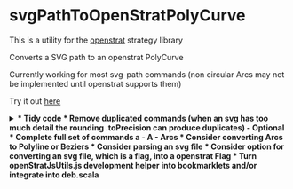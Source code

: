 # svgPathToOpenStratPolyCurve
This is a utility for the [openstrat](https://github.com/Rich2/openstrat) strategy library

Converts a SVG path to an openstrat PolyCurve

Currently working for most svg-path commands (non circular Arcs may not be implemented until openstrat supports them)

Try it out [here](https://w0d.github.io/svgPathToOpenStratPolyCurve/)

<details>TODO:
    <summary>
<b>* Tidy code
* Remove duplicated commands (when an svg has too much detail the rounding .toPrecision can produce duplicates) - Optional
* Complete full set of commands  a - A - Arcs
* Consider converting Arcs to Polyline or Beziers
* Consider parsing an svg file
* Consider option for converting an svg file, which is a flag, into a openstrat Flag
* Turn openStratJsUtils.js development helper into bookmarklets and/or integrate into deb.scala
</b>
    </summary>
</details>

